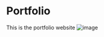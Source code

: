 # Portfolio
This is the portfolio website
![image](https://user-images.githubusercontent.com/93916215/228542148-62652079-dc14-4ee5-bca9-a6b0185901be.png)
